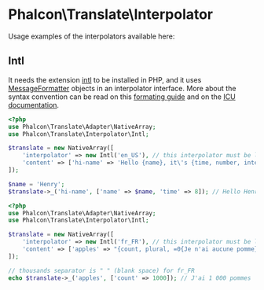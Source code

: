 # Phalcon\Translate\Interpolator

Usage examples of the interpolators available here:

## Intl

It needs the extension [intl](php.net/manual/book.intl.php) to be installed in PHP, and it uses [MessageFormatter](http://php.net/manual/en/class.messageformatter.php) objects in an interpolator interface.
More about the syntax convention can be read on this [formating guide](https://www.sitepoint.com/localization-demystified-understanding-php-intl/) and on the [ICU documentation](http://userguide.icu-project.org/formatparse/messages).

```php
<?php
use Phalcon\Translate\Adapter\NativeArray;
use Phalcon\Translate\Interpolator\Intl;

$translate = new NativeArray([
    'interpolator' => new Intl('en_US'), // this interpolator must be locale aware
    'content' => ['hi-name' => 'Hello {name}, it\'s {time, number, integer} o\'clock']
]);

$name = 'Henry';
$translate->_('hi-name', ['name' => $name, 'time' => 8]); // Hello Henry, it's 8 o'clock
```

```php
<?php
use Phalcon\Translate\Adapter\NativeArray;
use Phalcon\Translate\Interpolator\Intl;

$translate = new NativeArray([
    'interpolator' => new Intl('fr_FR'), // this interpolator must be locale aware
    'content' => ['apples' => "{count, plural, =0{Je n'ai aucune pomme} =1{J'ai une pomme} other{J'ai # pommes}}."]
]);

// thousands separator is " " (blank space) for fr_FR
echo $translate->_('apples', ['count' => 1000]); // J'ai 1 000 pommes
```